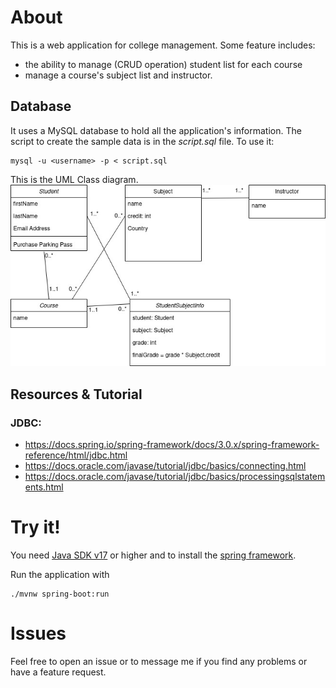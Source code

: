 # About
This is a web application for college management. Some feature includes:
- the ability to manage (CRUD operation) student list for each course
- manage a course's subject list and instructor.

## Database
It uses a MySQL database to hold all the application's information. The script to create the sample data is in the _script.sql_ file. To use it:

	mysql -u <username> -p < script.sql	

This is the UML Class diagram.
![UML Diagram](uml.jpg)

## Resources & Tutorial
### JDBC: 
- https://docs.spring.io/spring-framework/docs/3.0.x/spring-framework-reference/html/jdbc.html
- https://docs.oracle.com/javase/tutorial/jdbc/basics/connecting.html
- https://docs.oracle.com/javase/tutorial/jdbc/basics/processingsqlstatements.html

# Try it!
You need [Java SDK v17][1] or higher and to install the [spring framework][2].

Run the application with

	./mvnw spring-boot:run

# Issues
Feel free to open an issue or to message me if you find any problems or have a feature request.

[1]: www.java.com 
[2]: https://spring.io/

